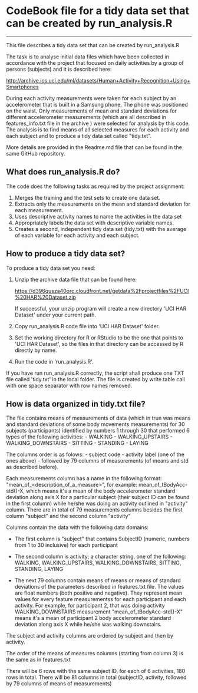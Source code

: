 # CodeBook file for a tidy data set that can be created by run_analysis.R #
* * *
This file describes a tidy data set that can be created by run_analysis.R

The task is to analyse initial data files which have been collected in accordance with
the project that focused on daily activities by a group of persons (subjects) and it is described here:

http://archive.ics.uci.edu/ml/datasets/Human+Activity+Recognition+Using+Smartphones 

During each activity measurements were taken for each subject by an accelerometer that is built in a Samsung phone. The phone was positioned on the waist. Only measurements of mean and standard deviations for different accelerometer measurements (which are all described in features_info.txt file in the archive ) were selected for analysis by this code.
The analysis is to find means of all selected measures for each activity and each subject and to produce a tidy data set called "tidy.txt".

More details are provided in the Readme.md file that can be found in the same GitHub repository.

## What does run_analysis.R do? ##

The code does the following tasks as required by the project assignment:

1. Merges the training and the test sets to create one data set.
2. Extracts only the measurements on the mean and standard deviation for each measurement. 
3. Uses descriptive activity names to name the activities in the data set
4. Appropriately labels the data set with descriptive variable names. 
5. Creates a second, independent tidy data set (tidy.txt) with the average of each variable 
   for each activity and each subject.

## How to produce a tidy data set? ##

To produce a tidy data set you need:

1.  Unzip the archive data file that can be found here:

	https://d396qusza40orc.cloudfront.net/getdata%2Fprojectfiles%2FUCI%20HAR%20Dataset.zip 
	
	If successful, your unzip program will create a new directory 'UCI HAR Dataset' under your current path.

2.	Copy run_analysis.R code file into 'UCI HAR Dataset' folder.

3.	Set the working directory for R or RStudio to be the one that points to 'UCI HAR Dataset', so the files 	in that directory can be accessed by R directly by name.

4.	Run the code in 'run_analysis.R'.

If you have run run_analysis.R correctly, the script shall produce one TXT file called 'tidy.txt' in the local folder. The file is created by write.table call with one space separator with row names removed.

## How is data organized in tidy.txt file? ##

The file contains means of measurements of data (which in trun was means and standard deviations of some body movements measurements) for 30 subjects (participants) identified by numbers 1 through 30 that performed 6 types of the following activities:
    - WALKING
    - WALKING_UPSTAIRS
    - WALKING_DOWNSTAIRS
    - SITTING
    - STANDING
    - LAYING

The columns order is as folows:
    - subject code
    - activity label (one of the ones above)
    - followed by 79 columns of measurements (of means and std as described before).
    
Each measurements column has a name in the following format: "mean_of_<description_of_a_measure>", for example:
mean_of_tBodyAcc-std()-X, which means it's a mean of the body accelerometer standard deviation along axis X for a particular subject (their subject ID can be found in the first column) while he/she was doing an activity outlined in "activity" column. 
There are in total of 79 measurements columns besides the first column "subject" and the second column "activity"

Columns contain the data with the following data domains:

* The first column is "subject" that contains SubjectID (numeric, numbers from 1 to 30 inclusive) 
  for each participant  

* The second column is activity; a character string, one of the following: WALKING, WALKING_UPSTAIRS, WALKING_DOWNSTAIRS, SITTING, STANDING, LAYING

* The next 79 columns contain means of means or means of standard deviations of the parameters 
  described in features.txt file. The values are float numbers (both positive and negative). They represent mean values for every feature measurementss for each participant and each activity.
  For example, for participant 2, that was doing activity WALKING_DOWNSTAIRS measurement "mean_of_tBodyAcc-std()-X" means it's a mean of participant 2 body accelerometer standard deviation along axis X while he/she was walking downstairs.
  
The subject and activity columns are ordered by subject and then by activity.

The order of the means of measures columns (starting from column 3) is the same as in features.txt

There will be 6 rows with the same subject ID, for each of 6 activities, 180 rows in total.
There will be 81 columns in total (subjectID, activity, followed by 79 columns of means of measurements)

